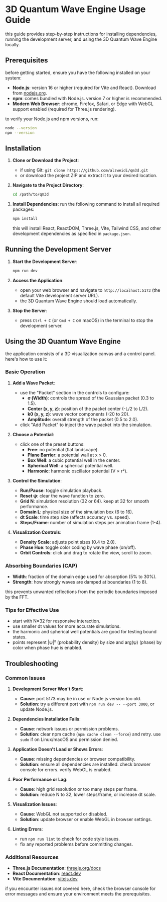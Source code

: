 # 3D Quantum Wave Engine Usage Guide

this guide provides step-by-step instructions for installing dependencies, running the development server, and using the 3D Quantum Wave Engine locally.

## Prerequisites

before getting started, ensure you have the following installed on your system:

- **Node.js**: version 16 or higher (required for Vite and React). Download from [nodejs.org](https://nodejs.org/).
- **npm**: comes bundled with Node.js. version 7 or higher is recommended.
- **Modern Web Browser**: chrome, Firefox, Safari, or Edge with WebGL support enabled (required for Three.js rendering).

to verify your Node.js and npm versions, run:
```bash
node --version
npm --version
```

## Installation

1. **Clone or Download the Project**:
   - if using Git: `git clone https://github.com/alzweidi/qm3d.git`
   - or download the project ZIP and extract it to your desired location.

2. **Navigate to the Project Directory**:
   ```bash
   cd /path/to/qm3d
   ```

3. **Install Dependencies**:
   run the following command to install all required packages:
   ```bash
   npm install
   ```
   this will install React, ReactDOM, Three.js, Vite, Tailwind CSS, and other development dependencies as specified in `package.json`.

## Running the Development Server

1. **Start the Development Server**:
   ```bash
   npm run dev
   ```

2. **Access the Application**:
   - open your web browser and navigate to `http://localhost:5173` (the default Vite development server URL).
   - the 3D Quantum Wave Engine should load automatically.

3. **Stop the Server**:
   - press `Ctrl + C` (or `Cmd + C` on macOS) in the terminal to stop the development server.

## Using the 3D Quantum Wave Engine

the application consists of a 3D visualization canvas and a control panel. here's how to use it:

### Basic Operation

1. **Add a Wave Packet**:
   - use the "Packet" section in the controls to configure:
     - **σ (Width)**: controls the spread of the Gaussian packet (0.3 to 1.5).
     - **Center (x, y, z)**: position of the packet center (-L/2 to L/2).
     - **k0 (x, y, z)**: wave vector components (-20 to 20).
     - **Amplitude**: overall strength of the packet (0.5 to 2.0).
   - click "Add Packet" to inject the wave packet into the simulation.

2. **Choose a Potential**:
   - click one of the preset buttons:
     - **Free**: no potential (flat landscape).
     - **Plane Barrier**: a potential wall at x > 0.
     - **Box Well**: a cubic potential well in the center.
     - **Spherical Well**: a spherical potential well.
     - **Harmonic**: harmonic oscillator potential (V ∝ r²).

3. **Control the Simulation**:
   - **Run/Pause**: toggle simulation playback.
   - **Reset ψ**: clear the wave function to zero.
   - **Grid N**: simulation resolution (32 or 64). keep at 32 for smooth performance.
   - **Domain L**: physical size of the simulation box (6 to 16).
   - **dt Scale**: time step size (affects accuracy vs. speed).
   - **Steps/Frame**: number of simulation steps per animation frame (1-4).

4. **Visualization Controls**:
   - **Density Scale**: adjusts point sizes (0.4 to 2.0).
   - **Phase Hue**: toggle color coding by wave phase (on/off).
   - **Orbit Controls**: click and drag to rotate the view, scroll to zoom.

### Absorbing Boundaries (CAP)

- **Width**: fraction of the domain edge used for absorption (5% to 30%).
- **Strength**: how strongly waves are damped at boundaries (1 to 8).

this prevents unwanted reflections from the periodic boundaries imposed by the FFT.

### Tips for Effective Use

- start with N=32 for responsive interaction.
- use smaller dt values for more accurate simulations.
- the harmonic and spherical well potentials are good for testing bound states.
- points represent |ψ|² (probability density) by size and arg(ψ) (phase) by color when phase hue is enabled.

## Troubleshooting

### Common Issues

1. **Development Server Won't Start**:
   - **Cause**: port 5173 may be in use or Node.js version too old.
   - **Solution**: try a different port with `npm run dev -- --port 3000`, or update Node.js.

2. **Dependencies Installation Fails**:
   - **Cause**: network issues or permission problems.
   - **Solution**: clear npm cache (`npm cache clean --force`) and retry. use `sudo` if on Linux/macOS and permission denied.

3. **Application Doesn't Load or Shows Errors**:
   - **Cause**: missing dependencies or browser compatibility.
   - **Solution**: ensure all dependencies are installed. check browser console for errors. verify WebGL is enabled.

4. **Poor Performance or Lag**:
   - **Cause**: high grid resolution or too many steps per frame.
   - **Solution**: reduce N to 32, lower steps/frame, or increase dt scale.

5. **Visualization Issues**:
   - **Cause**: WebGL not supported or disabled.
   - **Solution**: update browser or enable WebGL in browser settings.

6. **Linting Errors**:
   - run `npm run lint` to check for code style issues.
   - fix any reported problems before committing changes.

### Additional Resources

- **Three.js Documentation**: [threejs.org/docs](https://threejs.org/docs/)
- **React Documentation**: [react.dev](https://react.dev/)
- **Vite Documentation**: [vitejs.dev](https://vitejs.dev/)

if you encounter issues not covered here, check the browser console for error messages and ensure your environment meets the prerequisites.